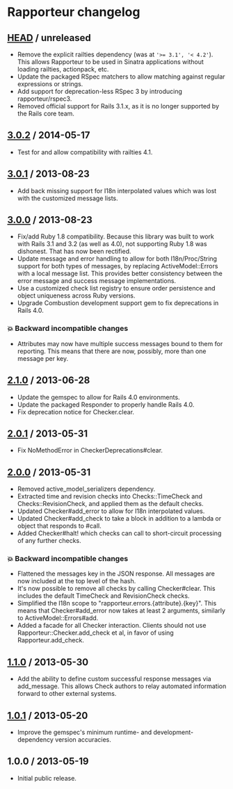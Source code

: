 # Rapporteur changelog

## [HEAD][unreleased] / unreleased

* Remove the explicit railties dependency (was at `'>= 3.1', '< 4.2'`). This
  allows Rapporteur to be used in Sinatra applications without loading
  railties, actionpack, etc.
* Update the packaged RSpec matchers to allow matching against regular
  expressions or strings.
* Add support for deprecation-less RSpec 3 by introducing rapporteur/rspec3.
* Removed official support for Rails 3.1.x, as it is no longer supported by the
  Rails core team.

## [3.0.2][v3.0.2] / 2014-05-17

* Test for and allow compatibility with railties 4.1.

## [3.0.1][v3.0.1] / 2013-08-23

* Add back missing support for I18n interpolated values which was lost with the
  customized message lists.

## [3.0.0][v3.0.0] / 2013-08-23

* Fix/add Ruby 1.8 compatibility. Because this library was built to work with
  Rails 3.1 and 3.2 (as well as 4.0), not supporting Ruby 1.8 was dishonest.
  That has now been rectified.
* Update message and error handling to allow for both I18n/Proc/String support
  for both types of messages, by replacing ActiveModel::Errors with a local
  message list. This provides better consistency between the error message and
  success message implementations.
* Use a customized check list registry to ensure order persistence and object
  uniqueness across Ruby versions.
* Upgrade Combustion development support gem to fix deprecations in Rails 4.0.

### :boom: Backward incompatible changes

* Attributes may now have multiple success messages bound to them for
  reporting. This means that there are now, possibly, more than one message per
  key.

## [2.1.0][v2.1.0] / 2013-06-28

* Update the gemspec to allow for Rails 4.0 environments.
* Update the packaged Responder to properly handle Rails 4.0.
* Fix deprecation notice for Checker.clear.

## [2.0.1][v2.0.1] / 2013-05-31

* Fix NoMethodError in CheckerDeprecations#clear.

## [2.0.0][v2.0.0] / 2013-05-31

* Removed active_model_serializers dependency.
* Extracted time and revision checks into Checks::TimeCheck and
  Checks::RevisionCheck, and applied them as the default checks.
* Updated Checker#add_error to allow for I18n interpolated values.
* Updated Checker#add_check to take a block in addition to a lambda or object
  that responds to #call.
* Added Checker#halt! which checks can call to short-circuit processing of any
  further checks.

### :boom: Backward incompatible changes

* Flattened the messages key in the JSON response. All messages are now
  included at the top level of the hash.
* It's now possible to remove all checks by calling Checker#clear. This
  includes the default TimeCheck and RevisionCheck checks.
* Simplified the I18n scope to "rapporteur.errors.{attribute}.{key}". This
  means that Checker#add_error now takes at least 2 arguments, similarly to
  ActiveModel::Errors#add.
* Added a facade for all Checker interaction. Clients should not use
  Rapporteur::Checker.add_check et al, in favor of using Rapporteur.add_check.

## [1.1.0][v1.1.0] / 2013-05-30

* Add the ability to define custom successful response messages via
  add_message. This allows Check authors to relay automated information forward
  to other external systems.

## [1.0.1][v1.0.1] / 2013-05-20

* Improve the gemspec's minimum runtime- and development-dependency version
  accuracies.

## 1.0.0 / 2013-05-19

* Initial public release.


[unreleased]: https://github.com/codeschool/rapporteur/compare/v3.0.2...master
[v3.0.2]: https://github.com/codeschool/rapporteur/compare/v3.0.1...v3.0.2
[v3.0.1]: https://github.com/codeschool/rapporteur/compare/v3.0.0...v3.0.1
[v3.0.0]: https://github.com/codeschool/rapporteur/compare/v2.1.0...v3.0.0
[v2.1.0]: https://github.com/codeschool/rapporteur/compare/v2.0.1...v2.1.0
[v2.0.1]: https://github.com/codeschool/rapporteur/compare/v2.0.0...v2.0.1
[v2.0.0]: https://github.com/codeschool/rapporteur/compare/v1.1.0...v2.0.0
[v1.1.0]: https://github.com/codeschool/rapporteur/compare/v1.0.1...v1.1.0
[v1.0.1]: https://github.com/codeschool/rapporteur/compare/v1.0.0...v1.0.1
